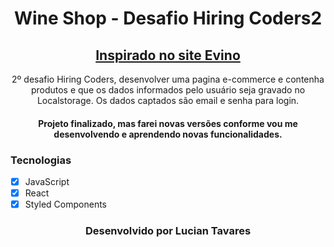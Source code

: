  <h1 align="center">Wine Shop - Desafio Hiring Coders2</h1>

<h2 align="center">
    <a href="https://www.evino.com.br/">Inspirado no site Evino</a>
</h2>

<p align="center">2º desafio Hiring Coders, desenvolver uma pagina e-commerce e contenha produtos e que os dados informados pelo usuário seja gravado no Localstorage. Os dados captados são email e senha para login.</p>

<h4 align="center">
  Projeto finalizado, mas farei novas versões conforme vou me desenvolvendo e aprendendo novas funcionalidades.
</h4>

### Tecnologias

- [x] JavaScript
- [x] React
- [x] Styled Components  

<h3 align="center">Desenvolvido por Lucian Tavares</h3>
 <a href="https://www.linkedin.com/in/lucian-silva/"></a>
